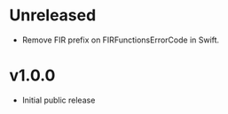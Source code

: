 # Unreleased
- Remove FIR prefix on FIRFunctionsErrorCode in Swift.

# v1.0.0
- Initial public release
